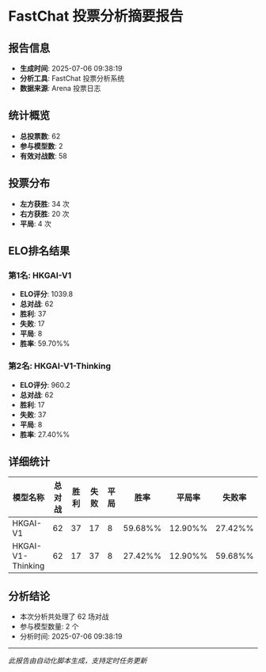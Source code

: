 # FastChat 投票分析摘要报告

## 报告信息
- **生成时间**: 2025-07-06 09:38:19
- **分析工具**: FastChat 投票分析系统
- **数据来源**: Arena 投票日志

## 统计概览
- **总投票数**: 62
- **参与模型数**: 2
- **有效对战数**: 58

## 投票分布
- **左方获胜**: 34 次
- **右方获胜**: 20 次
- **平局**: 4 次

## ELO排名结果
### 第1名: HKGAI-V1
- **ELO评分**: 1039.8
- **总对战**: 62
- **胜利**: 37
- **失败**: 17
- **平局**: 8
- **胜率**: 59.70%%

### 第2名: HKGAI-V1-Thinking
- **ELO评分**: 960.2
- **总对战**: 62
- **胜利**: 17
- **失败**: 37
- **平局**: 8
- **胜率**: 27.40%%

## 详细统计

| 模型名称 | 总对战 | 胜利 | 失败 | 平局 | 胜率 | 平局率 | 失败率 |
|---------|--------|------|------|------|------|--------|--------|
| HKGAI-V1 | 62 | 37 | 17 | 8 | 59.68%% | 12.90%% | 27.42%% |
| HKGAI-V1-Thinking | 62 | 17 | 37 | 8 | 27.42%% | 12.90%% | 59.68%% |

## 分析结论
- 本次分析共处理了 62 场对战
- 参与模型数量: 2 个
- 分析时间: 2025-07-06 09:38:19

---
*此报告由自动化脚本生成，支持定时任务更新*
